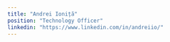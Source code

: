 ```yaml
---
title: "Andrei Ioniță"
position: "Technology Officer"
linkedin: "https://www.linkedin.com/in/andreiio/"
---
```

